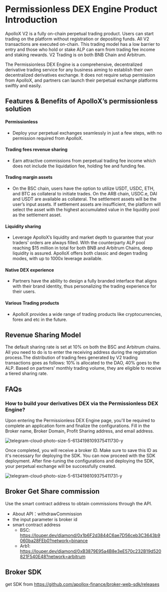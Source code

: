 # Permissionless DEX Engine Product Introduction

ApolloX V2 is a fully on-chain perpetual trading product. Users can start trading on the platform without registration or depositing funds. All V2 transactions are executed on-chain. This trading model has a low barrier to entry and those who hold or stake ALP can earn from trading fee income and staking rewards. V2 Trading is on both BNB Chain and Arbitrum.

The Permissionless DEX Engine is a comprehensive, decentralized derivative trading service for any business aiming to establish their own decentralized derivatives exchange. It does not require setup permission from ApolloX, and partners can launch their perpetual exchange platforms swiftly and easily.

## Features & Benefits of ApolloX’s permissionless solution 

#### Permissionless 
- Deploy your perpetual exchanges seamlessly in just a few steps, with no permission required from ApolloX. 

#### Trading fees revenue sharing
- Earn attractive commissions from perpetual trading fee income which does not include the liquidation fee, holding fee and funding fee. 

#### Trading margin assets
- On the BSC chain, users have the option to utilize USDT, USDC, ETH, and BTC as collateral to initiate trades. On the ARB chain, USDC.e, DAI and USDT are available as collateral. The settlement assets will be the user’s input assets. If settlement assets are insufficient, the platform will select the asset with the highest accumulated value in the liquidity pool as the settlement asset.

#### Liquidity sharing
- Leverage ApolloX’s liquidity and market depth to guarantee that your traders' orders are always filled. With the counterparty ALP pool reaching $15 million in total for both BNB and Arbitrum Chains, deep liquidity is assured. ApolloX offers both classic and degen trading modes, with up to 1000x leverage available. 

#### Native DEX experience
- Partners have the ability to design a fully branded interface that aligns with their brand identity, thus personalizing the trading experience for their users.

#### Various Trading products
- ApolloX provides a wide range of trading products like cryptocurrencies, forex and etc in the future.

## Revenue Sharing Model

The default sharing rate is set at 10% on both the BSC and Arbitrum chains. All you need to do is to enter the receiving address during the registration process.The distribution of trading fees generated by V2 trading transactions goes as follows: 10% is allocated to the DAO, 40% goes to the ALP. Based on partners’ monthly trading volume, they are eligible to receive a tiered sharing rate.

## FAQs

### How to build your derivatives DEX via the Permissionless DEX Engine?

Upon entering the Permissionless DEX Engine page, you'll be required to complete an application form and finalize the configurations. Fill in the Broker name, Broker Domain, Profit Sharing address, and email address.

![telegram-cloud-photo-size-5-6134198109375411730-y](https://github.com/apollox-finance/broker-web-sdk/assets/134277602/ed83ba93-cb60-4e2e-b521-8073cf91afee)

Once completed, you will receive a broker ID. Make sure to save this ID as it's necessary for deploying the SDK. You can now proceed with the SDK deployment. After fine-tuning the configurations and deploying the SDK, your perpetual exchange will be successfully created.

![telegram-cloud-photo-size-5-6134198109375411731-y](https://github.com/apollox-finance/broker-web-sdk/assets/134277602/53da54cf-191b-458f-a0bc-3554961a7bda)

## Broker  Get Share commission

Use the smart contract address to obtain commissions through the API.
- About API：withdrawCommission 
- the input parameter is broker id
- smart contract address
  - BSC: https://louper.dev/diamond/0x1b6F2d3844C6ae7D56ceb3C3643b9060ba28FEb0?network=binance
  - Arb1: https://louper.dev/diamond/0xB3879E95a4B8e3eE570c232B19d520821F540E48?network=arbitrum

## Broker SDK
get SDK from https://github.com/apollox-finance/broker-web-sdk/releases


